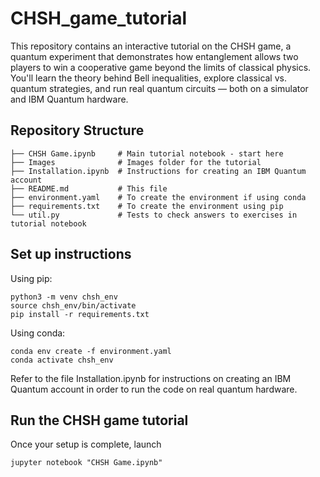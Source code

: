 # CHSH_game_tutorial

This repository contains an interactive tutorial on the CHSH game, a quantum experiment that demonstrates how entanglement allows two players to win a cooperative game beyond the limits of classical physics. You'll learn the theory behind Bell inequalities, explore classical vs. quantum strategies, and run real quantum circuits — both on a simulator and IBM Quantum hardware.

## Repository Structure
```
├── CHSH Game.ipynb     # Main tutorial notebook - start here
├── Images              # Images folder for the tutorial
├── Installation.ipynb  # Instructions for creating an IBM Quantum account
├── README.md           # This file
├── environment.yaml    # To create the environment if using conda
├── requirements.txt    # To create the environment using pip
└── util.py             # Tests to check answers to exercises in tutorial notebook
```

## Set up instructions
Using pip:
```
python3 -m venv chsh_env
source chsh_env/bin/activate
pip install -r requirements.txt
```

Using conda:
```
conda env create -f environment.yaml
conda activate chsh_env
```

Refer to the file Installation.ipynb for instructions on creating an IBM Quantum account in order to run the code on real quantum hardware.

## Run the CHSH game tutorial
Once your setup is complete, launch 
```
jupyter notebook "CHSH Game.ipynb"
```


